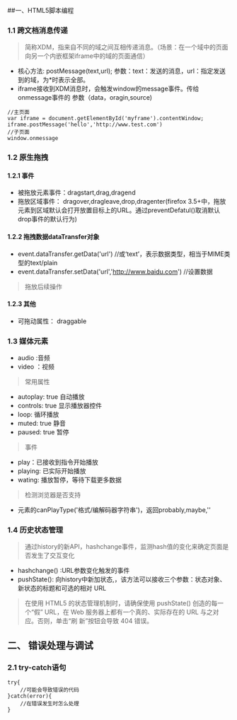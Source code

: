 ##一、HTML5脚本编程
### 1.1 跨文档消息传递
> 简称XDM，指来自不同的域之间互相传递消息。（场景：在一个域中的页面向另一个内嵌框架iframe中的域的页面通信）
- 核心方法: postMessage(text,url); 参数：text：发送的消息，url：指定发送到的域，为*时表示全部。
- iframe接收到XDM消息时，会触发window的message事件。传给onmessage事件的 参数（data，oragin,source)
```
//主页面
var iframe = document.getElementById('myframe').contentWindow;
iframe.postMessage('hello','http://www.test.com')
//子页面
window.onmessage
```
### 1.2 原生拖拽
#### 1.2.1 事件
- 被拖放元素事件：dragstart,drag,dragend
- 拖放区域事件： dragover,dragleave,drop,dragenter(firefox 3.5+中，拖放元素到区域默认会打开放置目标上的URL。通过preventDefatul()取消默认drop事件的默认行为)
#### 1.2.2 拖拽数据dataTransfer对象
- event.dataTransfer.getData('url') //或‘text’，表示数据类型，相当于MIME类型的text/plain
- event.dataTransfer.setData('url','http://www.baidu.com') //设置数据
> 拖放后续操作
#### 1.2.3 其他
- 可拖动属性： draggable
### 1.3 媒体元素
- audio :音频
- video ：视频
> 常用属性
- autoplay: true 自动播放
- controls: true 显示播放器控件
- loop: 循环播放
- muted: true 静音
- paused: true 暂停
> 事件
- play：已接收到指令开始播放
- playing: 已实际开始播放
- wating: 播放暂停，等待下载更多数据
> 检测浏览器是否支持
- 元素的canPlayType('格式/编解码器字符串')，返回probably,maybe,''
### 1.4 历史状态管理
> 通过history的新API，hashchange事件，监测hash值的变化来确定页面是否发生了交互变化
- hashchange() :URL参数变化触发的事件
- pushState(): 向history中新加状态,，该方法可以接收三个参数：状态对象、新状态的标题和可选的相对 URL
> 在使用 HTML5 的状态管理机制时，请确保使用 pushState() 创造的每一个“假”
URL，在 Web 服务器上都有一个真的、实际存在的 URL 与之对应。否则，单击“刷
新”按钮会导致 404 错误。
## 二、 错误处理与调试
### 2.1 try-catch语句
```
try{
    //可能会导致错误的代码
}catch(error){
    //在错误发生时怎么处理
}
```


